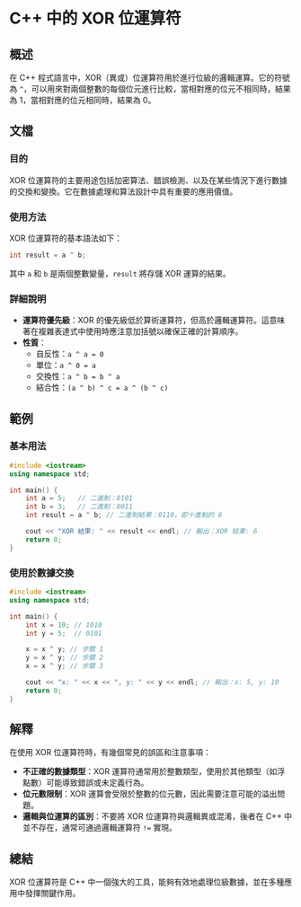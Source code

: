 <!--
Meta Description: # C++ 中的 XOR 位運算符 ## 概述 在 C++ 程式語言中，XOR（異或）位運算符用於進行位級的邏輯運算。它的符號為 `^`，可以用來對兩個整數的每個位元進行比較，當相對應的位元不相同時，結果為 1，當相對應的位元相同時，結果為 0。 ## 文檔 ### 目的 XOR 位運算符的主要用途...
Meta Keywords: xor, int, result, cpp, 結果為
-->

# C++ 中的 XOR 位運算符

## 概述
在 C++ 程式語言中，XOR（異或）位運算符用於進行位級的邏輯運算。它的符號為 `^`，可以用來對兩個整數的每個位元進行比較，當相對應的位元不相同時，結果為 1，當相對應的位元相同時，結果為 0。

## 文檔
### 目的
XOR 位運算符的主要用途包括加密算法、錯誤檢測、以及在某些情況下進行數據的交換和變換。它在數據處理和算法設計中具有重要的應用價值。

### 使用方法
XOR 位運算符的基本語法如下：

```cpp
int result = a ^ b;
```

其中 `a` 和 `b` 是兩個整數變量，`result` 將存儲 XOR 運算的結果。

### 詳細說明
- **運算符優先級**：XOR 的優先級低於算術運算符，但高於邏輯運算符。這意味著在複雜表達式中使用時應注意加括號以確保正確的計算順序。
- **性質**：
  - 自反性：`a ^ a = 0`
  - 單位：`a ^ 0 = a`
  - 交換性：`a ^ b = b ^ a`
  - 結合性：`(a ^ b) ^ c = a ^ (b ^ c)`

## 範例
### 基本用法
```cpp
#include <iostream>
using namespace std;

int main() {
    int a = 5;   // 二進制：0101
    int b = 3;   // 二進制：0011
    int result = a ^ b; // 二進制結果：0110，即十進制的 6

    cout << "XOR 結果: " << result << endl; // 輸出：XOR 結果: 6
    return 0;
}
```

### 使用於數據交換
```cpp
#include <iostream>
using namespace std;

int main() {
    int x = 10; // 1010
    int y = 5;  // 0101

    x = x ^ y; // 步驟 1
    y = x ^ y; // 步驟 2
    x = x ^ y; // 步驟 3

    cout << "x: " << x << ", y: " << y << endl; // 輸出：x: 5, y: 10
    return 0;
}
```

## 解釋
在使用 XOR 位運算符時，有幾個常見的誤區和注意事項：
- **不正確的數據類型**：XOR 運算符通常用於整數類型，使用於其他類型（如浮點數）可能導致錯誤或未定義行為。
- **位元數限制**：XOR 運算會受限於整數的位元數，因此需要注意可能的溢出問題。
- **邏輯與位運算的區別**：不要將 XOR 位運算符與邏輯異或混淆，後者在 C++ 中並不存在，通常可通過邏輯運算符 `!=` 實現。

## 總結
XOR 位運算符是 C++ 中一個強大的工具，能夠有效地處理位級數據，並在多種應用中發揮關鍵作用。